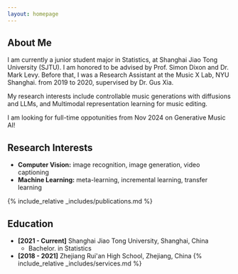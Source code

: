 ```yaml
---
layout: homepage
---
```


## About Me

I am currently a junior student major in Statistics, at Shanghai Jiao Tong University (SJTU). I am honored to be advised by Prof. Simon Dixon and Dr. Mark Levy. Before that, I was a Research Assistant at the Music X Lab, NYU Shanghai. from 2019 to 2020, supervised by Dr. Gus Xia. 

My research interests include controllable music generations with diffusions and LLMs, and Multimodal representation learning for music editing.

I am looking for full-time oppotunities from Nov 2024 on Generative Music AI!

## Research Interests

- **Computer Vision:** image recognition, image generation, video captioning
- **Machine Learning:** meta-learning, incremental learning, transfer learning



{% include_relative _includes/publications.md %}

## Education

- **[2021 - Current]** Shanghai Jiao Tong University, Shanghai, China
  - Bachelor. in Statistics
- **[2018 - 2021]** Zhejiang Rui'an High School, Zhejiang, China
{% include_relative _includes/services.md %}
